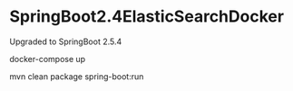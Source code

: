 # SpringBoot2.4ElasticSearchDocker  

Upgraded to SpringBoot 2.5.4

docker-compose up       

mvn clean package spring-boot:run    



